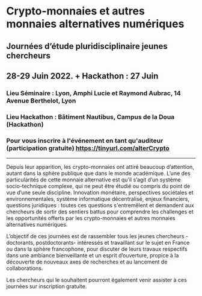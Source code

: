 # Crypto-monnaies et autres monnaies alternatives numériques 
## Journées d’étude pluridisciplinaire jeunes chercheurs
## 28-29 Juin 2022. + Hackathon : 27 Juin
### Lieu Séminaire : Lyon, Amphi Lucie et Raymond Aubrac, 14 Avenue Berthelot, Lyon
### Lieu Hackathon : Bâtiment Nautibus, Campus de la Doua (Hackathon)

### Pour vous inscrire à l'événement en tant qu'auditeur (participation gratuite) https://tinyurl.com/alterCrypto

----
Depuis leur apparition, les crypto-monnaies ont attiré beaucoup d’attention, autant dans la sphère publique que dans le monde académique. L’une des particularités de cette monnaie alternative est qu’il s’agit d’un système socio-technique complexe, qui ne peut être étudié ou compris du point de vue d’une seule discipline. Innovation monétaire, perspectives sociétales et environnementales, système informatique décentralisé, enjeux financiers, questions juridiques : toutes ces questions s'entremêlent et demandent aux chercheurs de sortir des sentiers battus pour comprendre les challenges et les opportunités offerts par les crypto-monnaies et autres monnaies alternatives numériques.

L’objectif de ces journées est de rassembler tous les jeunes chercheurs -doctorants, postdoctorants- intéressés et travaillant sur le sujet en France ou dans la sphère francophone, pour discuter de leurs travaux respectifs dans une ambiance bienveillante et un esprit d’ouverture, propice à la découverte de nouveaux axes de recherches et au lancement de collaborations. 

Les chercheurs qui le souhaitent pourront également venir assister à ces journées sur inscription gratuite.
